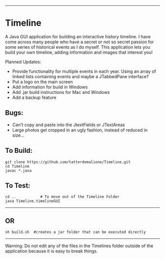
--------
# Timeline
A Java GUI application for building an interactive history timeline.  I have come across many people who have a secret or not so secret passion for some series of historical events as I do myself.  This application lets you build your own timeline, adding information and images that interest you!

Planned Updates: 
- Provide functionality for multiple events in each year.  Using an array of linked lists containing events and maybe a JTabbedPane interface?
- Put a logo on the main screen
- Add information for build in Windows
- Add .jar build instructions for Mac and Windows
- Add a backup feature

## Bugs:
- Can't copy and paste into the JtextFields or JTextAreas
- Large photos get cropped in an ugly fashion, instead of reduced in size...

## To Build:

    git clone https://github.com/tatterdemalione/Timeline.git
    cd Timeline
    javac *.java

## To Test:

    cd ..			# To move out of the Timeline Folder
    java Timeline.timelineGUI

--------
## OR
    sh build.sh  #creates a jar folder that can be executed directly
--------    

Warning: Do not edit any of the files in the Timelines folder outside of the application because it is easy to break things.


